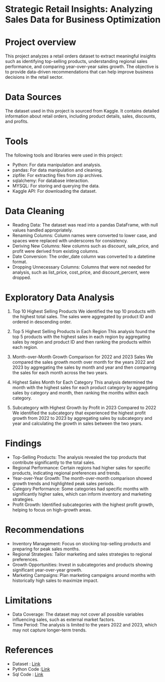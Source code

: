 # Strategic Retail Insights: Analyzing Sales Data for Business Optimization

# Project overview
This project analyzes a retail orders dataset to extract meaningful insights such as identifying top-selling products, understanding regional sales performance, and comparing year-over-year sales growth. The objective is to provide data-driven recommendations that can help improve business decisions in the retail sector.

# Data Sources
The dataset used in this project is sourced from Kaggle. It contains detailed information about retail orders, including product details, sales, discounts, and profits.

# Tools
The following tools and libraries were used in this project:
 -  Python: For data manipulation and analysis.
 -  pandas: For data manipulation and cleaning.
 -  zipfile: For extracting files from zip archives.
 -  sqlalchemy: For database interaction.
 -  MYSQL: For storing and querying the data.
 -  Kaggle API: For downloading the dataset.
 
# Data Cleaning
- Reading Data: The dataset was read into a pandas DataFrame, with null values handled appropriately.
- Renaming Columns: Column names were converted to lower case, and spaces were replaced with underscores for consistency.
- Deriving New Columns: New columns such as discount, sale_price, and profit were derived from existing columns.
- Date Conversion: The order_date column was converted to a datetime format.
- Dropping Unnecessary Columns: Columns that were not needed for analysis, such as list_price, cost_price, and discount_percent, were dropped.

# Exploratory Data Analysis
1. Top 10 Highest Selling Products
We identified the top 10 products with the highest total sales. The sales were aggregated by product ID and ordered in descending order.

2. Top 5 Highest Selling Products in Each Region
This analysis found the top 5 products with the highest sales in each region by aggregating sales by region and product ID and then ranking the products within each region.

3. Month-over-Month Growth Comparison for 2022 and 2023 Sales
We compared the sales growth month over month for the years 2022 and 2023 by aggregating the sales by month and year and then comparing the sales for each month across the two years.

4. Highest Sales Month for Each Category
This analysis determined the month with the highest sales for each product category by aggregating sales by category and month, then ranking the months within each category.

5. Subcategory with Highest Growth by Profit in 2023 Compared to 2022
We identified the subcategory that experienced the highest profit growth from 2022 to 2023 by aggregating sales by subcategory and year and calculating the growth in sales between the two years.

# Findings
- Top-Selling Products: The analysis revealed the top products that contribute significantly to the total sales.
- Regional Performance: Certain regions had higher sales for specific products, indicating regional preferences and trends.
- Year-over-Year Growth: The month-over-month comparison showed growth trends and highlighted peak sales periods.
- Category Performance: Some categories had specific months with significantly higher sales, which can inform inventory and marketing strategies.
- Profit Growth: Identified subcategories with the highest profit growth, helping to focus on high-growth areas.

# Recommendations
- Inventory Management: Focus on stocking top-selling products and preparing for peak sales months.
- Regional Strategies: Tailor marketing and sales strategies to regional preferences.
- Growth Opportunities: Invest in subcategories and products showing significant year-over-year growth.
- Marketing Campaigns: Plan marketing campaigns around months with historically high sales to maximize impact.

# Limitations
- Data Coverage: The dataset may not cover all possible variables influencing sales, such as external market factors.
- Time Period: The analysis is limited to the years 2022 and 2023, which may not capture longer-term trends.

# References
- Dataset : [Link](https://www.kaggle.com/datasets/ankitbansal06/retail-orders)
- Python Code :[Link](https://github.com/gayatrikuracha/-Strategic-Retail-Insights-Analyzing-Sales-Data-for-Business-Optimization/blob/main/retail_orders.ipynb)
- Sql Code : [Link](https://github.com/gayatrikuracha/-Strategic-Retail-Insights-Analyzing-Sales-Data-for-Business-Optimization/blob/main/retail_orders_code.sql)
  
